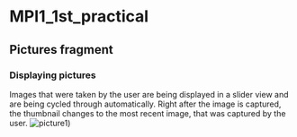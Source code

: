 # MPI1_1st_practical
## Pictures fragment
### Displaying pictures
Images that were taken by the user are being displayed in a slider view and are being cycled through automatically. Right after the image is captured, the thumbnail changes to the most recent image, that was captured by the user.
![picture1](https://github.com/ivissivi/MPI1_1st_practical/tree/master/preview/Picture1.jpg?raw=true))
